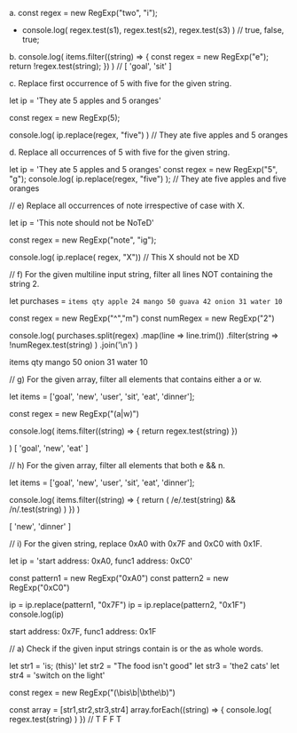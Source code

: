 a. const regex = new RegExp("two", "i");

* console.log(
regex.test(s1),
regex.test(s2),
regex.test(s3)
) 
// true, false, true;

b. console.log( 
    items.filter((string) => {
    const regex = new RegExp("e");
    return !regex.test(string);
    }) 
) // [ 'goal', 'sit' ]

c. Replace first occurrence of 5 with five for the given string.

let ip = 'They ate 5 apples and 5 oranges'

const regex = new RegExp(5);
 
console.log( ip.replace(regex, "five") ) // They ate five apples and 5 oranges

d. Replace all occurrences of 5 with five for the given string.

 let ip = 'They ate 5 apples and 5 oranges'
 const regex = new RegExp("5", "g");
 console.log( ip.replace(regex, "five") );
 // They ate five apples and five oranges

// e) Replace all occurrences of note irrespective of case with X.

 let ip = 'This note should not be NoTeD'
 
 
 const regex = new RegExp("note", "ig");
 
 console.log( ip.replace( regex, "X"))
 // This X should not be XD

// f) For the given multiline input string, filter all lines NOT containing the string 2.

let purchases = `items qty
apple 24
mango 50
guava 42
onion 31
water 10`

const regex = new RegExp("^","m")
const numRegex = new RegExp("2")

console.log(
    purchases.split(regex) 
    .map(line => line.trim())
    .filter(string => !numRegex.test(string) )
    .join('\n')
    )
    
items qty
mango 50
onion 31
water 10

// g) For the given array, filter all elements that contains either a or w.

let items = ['goal', 'new', 'user', 'sit', 'eat', 'dinner'];

const regex = new RegExp("(a|w)")

console.log( items.filter((string) => {
          return regex.test(string)
       }) 
       
)
[ 'goal', 'new', 'eat' ]

// h) For the given array, filter all elements that both e && n.

let items = ['goal', 'new', 'user', 'sit', 'eat', 'dinner'];



console.log( items.filter((string) => {
          return ( /e/.test(string) && /n/.test(string)  )
       }) 
)

[ 'new', 'dinner' ]


// i) For the given string, replace 0xA0 with 0x7F and 0xC0 with 0x1F.

 let ip = 'start address: 0xA0, func1 address: 0xC0'
 
 const pattern1 = new RegExp("0xA0")
 const pattern2 = new RegExp("0xC0")
 
 ip = ip.replace(pattern1, "0x7F")
 ip = ip.replace(pattern2, "0x1F")
 console.log(ip)

start address: 0x7F, func1 address: 0x1F

// a) Check if the given input strings contain is or the as whole words.

let str1 = 'is; (this)'
let str2 = "The food isn't good"
let str3 = 'the2 cats'
let str4 = 'switch on the light'

const regex = new RegExp("(\\bis\\b|\\bthe\\b)")

const array = [str1,str2,str3,str4]
    array.forEach((string) => {
        console.log( regex.test(string) )
    }) // T F F T
 

    



